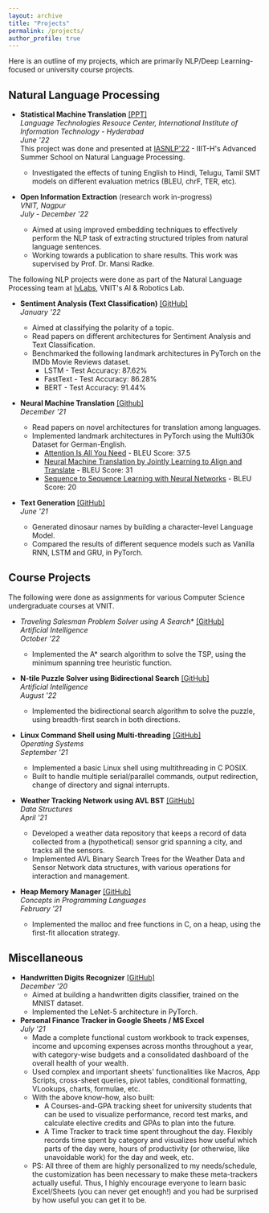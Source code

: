 ```yaml
---
layout: archive
title: "Projects"
permalink: /projects/
author_profile: true
---
```


Here is an outline of my projects, which are primarily NLP/Deep Learning-focused or university course projects.

## Natural Language Processing
- **Statistical Machine Translation** [[PPT]](https://docs.google.com/presentation/d/1-58IoGHbNI8Ji9Tqlyz_v6sYBe4C2gTJr_5YjeeAV4A/edit?usp=sharing) \
    _Language Technologies Resouce Center, International Institute of Information Technology - Hyderabad_ \
    _June '22_ \
    This project was done and presented at [IASNLP'22](https://ltrc.iiit.ac.in/iasnlp2022/) - IIIT-H's Advanced Summer School on Natural Language Processing. 
    - Investigated the effects of tuning English to Hindi, Telugu, Tamil SMT models on different evaluation metrics (BLEU, chrF, TER, etc).

- **Open Information Extraction** (research work in-progress) \
    _VNIT, Nagpur_ \
    _July - December '22_
    - Aimed at using improved embedding techniques to effectively perform the NLP task of extracting structured triples from natural language sentences.
    - Working towards a publication to share results. This work was supervised by Prof. Dr. Mansi Radke.

The following NLP projects were done as part of the Natural Language Processing team at [IvLabs](https://www.ivlabs.in/), VNIT's AI & Robotics Lab. 

- **Sentiment Analysis (Text Classification)** [[GitHub]](https://github.com/IvLabs/Natural-Language-Processing/tree/master/text_classification) \
    _January '22_
    - Aimed at classifying the polarity of a topic.
    - Read papers on different architectures for Sentiment Analysis and Text Classification.
    - Benchmarked the following landmark architectures in PyTorch on the IMDb Movie Reviews dataset.
        - LSTM - Test Accuracy: 87.62%
        - FastText - Test Accuracy: 86.28%
        - BERT - Test Accuracy: 91.44%

- **Neural Machine Translation** [[Github]](https://github.com/IvLabs/Natural-Language-Processing/tree/master/neural_machine_translation) \
    _December '21_
    - Read papers on novel architectures for translation among languages.
    - Implemented landmark architectures in PyTorch using the Multi30k Dataset for German-English.
        - [Attention Is All You Need](https://arxiv.org/abs/1706.03762) - BLEU Score: 37.5 
        - [Neural Machine Translation by Jointly Learning to Align and Translate](https://arxiv.org/abs/1409.0473) - BLEU Score: 31
        - [Sequence to Sequence Learning with Neural Networks](https://arxiv.org/abs/1409.3215) - BLEU Score: 20

- **Text Generation** [[GitHub]](https://github.com/IvLabs/Natural-Language-Processing/tree/master/char_rnns) \
    _June '21_
    - Generated dinosaur names by building a character-level Language Model.
    - Compared the results of different sequence models such as Vanilla RNN, LSTM and GRU, in PyTorch.

## Course Projects
The following were done as assignments for various Computer Science undergraduate courses at VNIT.

- **Traveling Salesman Problem Solver using A* Search** [[GitHub]](https://github.com/FauzanFarooqui/TSP-solver) \
    _Artificial Intelligence_ \
    _October '22_
    - Implemented the A* search algorithm to solve the TSP, using the minimum spanning tree heuristic function.

- **N-tile Puzzle Solver using Bidirectional Search** [[GitHub]](https://github.com/FauzanFarooqui/n-tile-Puzzle-Solver) \
    _Artificial Intelligence_ \
    _August '22_
    - Implemented the bidirectional search algorithm to solve the puzzle, using breadth-first search in both directions.

- **Linux Command Shell using Multi-threading** [[GitHub]](https://github.com/FauzanFarooqui/Linux-Shell) \
    _Operating Systems_ \
    _September '21_
    - Implemented a basic Linux shell using multithreading in C POSIX.
    - Built to handle multiple serial/parallel commands, output redirection, change of directory and signal interrupts.

- **Weather Tracking Network using AVL BST** [[GitHub]](https://github.com/FauzanFarooqui/Data-Structures-Project---Weather-Data-Sensing-Network) \
    _Data Structures_ \
    _April '21_
    - Developed a weather data repository that keeps a record of data collected from a (hypothetical) sensor grid spanning a city, and tracks all the sensors.
    - Implemented AVL Binary Search Trees for the Weather Data and Sensor Network data structures, with various operations for interaction and management.

- **Heap Memory Manager** [[GitHub]](https://github.com/FauzanFarooqui/Heap-Memory-Management) \
    _Concepts in Programming Languages_ \
    _February '21_
    - Implemented the malloc and free functions in C, on a heap, using the first-fit allocation strategy.

## Miscellaneous
- **Handwritten Digits Recognizer** [[GitHub]](https://github.com/FauzanFarooqui/Handwritten-Digits-Classifier) \
    _December '20_
    - Aimed at building a handwritten digits classifier, trained on the MNIST dataset.
    - Implemented the LeNet-5 architecture in PyTorch.
- **Personal Finance Tracker in Google Sheets / MS Excel** \
    _July '21_
    - Made a complete functional custom workbook to track expenses, income and upcoming expenses across months throughout a year, with category-wise budgets and a consolidated dashboard of the overall health of your wealth. 
    - Used complex and important sheets' functionalities like Macros, App Scripts, cross-sheet queries, pivot tables, conditional formatting, VLookups, charts, formulae, etc.
    - With the above know-how, also built:
        - A Courses-and-GPA tracking sheet for university students that can be used to visualize performance, record test marks, and calculate elective credits and GPAs to plan into the future.
        - A Time Tracker to track time spent throughout the day. Flexibly records time spent by category and visualizes how useful which parts of the day were, hours of productivity (or otherwise, like unavoidable work) for the day and week, etc. 
    - PS: All three of them are highly personalized to my needs/schedule, the customization has been necessary to make these meta-trackers actually useful. Thus, I highly encourage everyone to learn basic Excel/Sheets (you can never get enough!) and you had be surprised by how useful you can get it to be.
